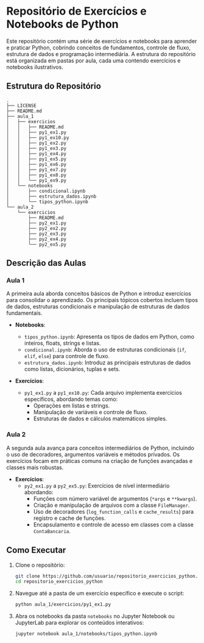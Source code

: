 # Repositório de Exercícios e Notebooks de Python

Este repositório contém uma série de exercícios e notebooks para aprender e praticar Python, cobrindo conceitos de fundamentos, controle de fluxo, estrutura de dados e programação intermediária. A estrutura do repositório está organizada em pastas por aula, cada uma contendo exercícios e notebooks ilustrativos.

## Estrutura do Repositório

```plaintext
.
├── LICENSE
├── README.md
├── aula_1
│   ├── exercicios
│   │   ├── README.md
│   │   ├── py1_ex1.py
│   │   ├── py1_ex10.py
│   │   ├── py1_ex2.py
│   │   ├── py1_ex3.py
│   │   ├── py1_ex4.py
│   │   ├── py1_ex5.py
│   │   ├── py1_ex6.py
│   │   ├── py1_ex7.py
│   │   ├── py1_ex8.py
│   │   └── py1_ex9.py
│   └── notebooks
│       ├── condicional.ipynb
│       ├── estrutura_dados.ipynb
│       └── tipos_python.ipynb
└── aula_2
    └── exercicios
        ├── README.md
        ├── py2_ex1.py
        ├── py2_ex2.py
        ├── py2_ex3.py
        ├── py2_ex4.py
        └── py2_ex5.py
```

## Descrição das Aulas

### Aula 1
A primeira aula aborda conceitos básicos de Python e introduz exercícios para consolidar o aprendizado. Os principais tópicos cobertos incluem tipos de dados, estruturas condicionais e manipulação de estruturas de dados fundamentais.

- **Notebooks**:
  - `tipos_python.ipynb`: Apresenta os tipos de dados em Python, como inteiros, floats, strings e listas.
  - `condicional.ipynb`: Aborda o uso de estruturas condicionais (`if`, `elif`, `else`) para controle de fluxo.
  - `estrutura_dados.ipynb`: Introduz as principais estruturas de dados como listas, dicionários, tuplas e sets.

- **Exercícios**:
  - `py1_ex1.py` a `py1_ex10.py`: Cada arquivo implementa exercícios específicos, abordando temas como:
    - Operações em listas e strings.
    - Manipulação de variáveis e controle de fluxo.
    - Estruturas de dados e cálculos matemáticos simples.

### Aula 2
A segunda aula avança para conceitos intermediários de Python, incluindo o uso de decoradores, argumentos variáveis e métodos privados. Os exercícios focam em práticas comuns na criação de funções avançadas e classes mais robustas.

- **Exercícios**:
  - `py2_ex1.py` a `py2_ex5.py`: Exercícios de nível intermediário abordando:
    - Funções com número variável de argumentos (`*args` e `**kwargs`).
    - Criação e manipulação de arquivos com a classe `FileManager`.
    - Uso de decoradores (`log_function_calls` e `cache_results`) para registro e cache de funções.
    - Encapsulamento e controle de acesso em classes com a classe `ContaBancaria`.

## Como Executar

1. Clone o repositório:
   ```sh
   git clone https://github.com/usuario/repositorio_exercicios_python.git
   cd repositorio_exercicios_python
   ```

2. Navegue até a pasta de um exercício específico e execute o script:
   ```sh
   python aula_1/exercicios/py1_ex1.py
   ```

3. Abra os notebooks da pasta `notebooks` no Jupyter Notebook ou JupyterLab para explorar os conteúdos interativos:
   ```sh
   jupyter notebook aula_1/notebooks/tipos_python.ipynb
   ```